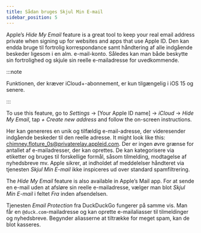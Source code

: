 ```yaml
---
title: Sådan bruges Skjul Min E-mail
sidebar_position: 5
---
```


Apple’s *Hide My Email* feature is a great tool to keep your real email address private when signing up for websites and apps that use Apple ID. Den kan endda bruge til fortrolig korrespondance samt håndtering af alle indgående beskeder ligesom i en alm. e-mail-konto. Således kan man både beskytte sin fortrolighed og skjule sin reelle e-mailadresse for uvedkommende.

:::note

Funktionen, der kræver iCloud+-abonnement, er kun tilgængelig i iOS 15 og senere.

:::

To use this feature, go to *Settings* → [Your Apple ID name] → *iCloud* → *Hide My Email*, tap *+ Create new address* and follow the on-screen instructions.

Her kan genereres en unik og tilfældig e-mail-adresse, der videresender indgående beskeder til den reelle adresse. It might look like this: chimney.floture_0s@privaterelay.appleid.com. Der er ingen øvre grænse for antallet af e-mailadresser, der kan oprettes. De kan kategorisere via etiketter og bruges til forskellige formål, såsom tilmelding, modtagelse af nyhedsbreve mv. Apple sikrer, at indholdet af meddelelser håndteret via tjenesten *Skjul Min E-mail* ikke inspiceres ud over standard spamfiltrering.

The *Hide My Email* feature is also available in Apple’s Mail app. For at sende en e-mail uden at afsløre sin reelle e-mailadresse, vælger man blot *Skjul Min E-mail* i feltet *Fra* inden afsendelsen.

Tjenesten *Email Protection* fra DuckDuckGo fungerer på samme vis. Man får en `@duck.com`-mailadresse og kan oprette e-mailaliasser til tilmeldinger og nyhedsbreve. Begynder aliasserne at tiltrække for meget spam, kan de blot kasseres.
